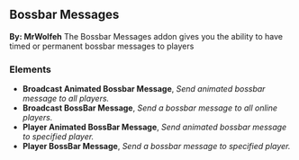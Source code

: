 ## Bossbar Messages
**By: MrWolfeh**
The Bossbar Messages addon gives you the ability to have timed or permanent bossbar messages to players
<br>

### Elements
* **Broadcast Animated Bossbar Message**, *Send animated bossbar message to all players.*
* **Broadcast BossBar Message**, *Send a bossbar message to all online players.*
* **Player Animated BossBar Message**, *Send animated bossbar message to specified player.*
* **Player BossBar Message**, *Send a bossbar message to specified player.*
